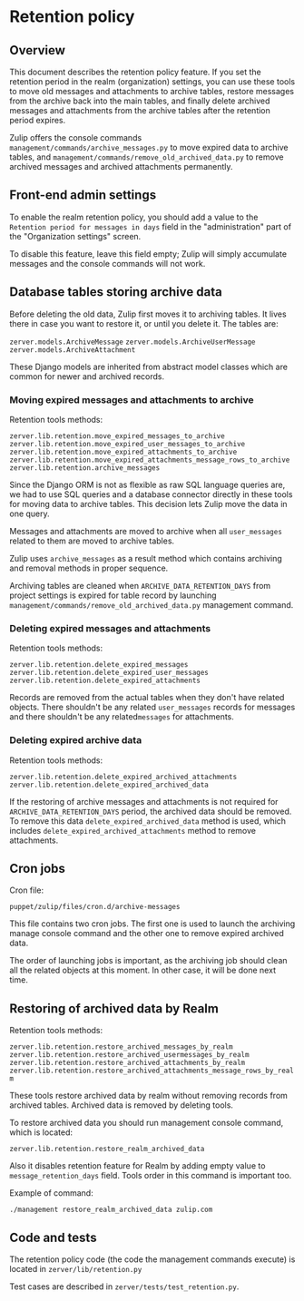 # Retention policy


## Overview

This document describes the retention policy feature. If you set the
retention period in the realm (organization) settings, you can use
these tools to move old messages and attachments to archive tables,
restore messages from the archive back into the main tables, and
finally delete archived messages and attachments from the archive
tables after the retention period expires.

Zulip offers the console commands
`management/commands/archive_messages.py` to move expired data to
archive tables, and `management/commands/remove_old_archived_data.py`
to remove archived messages and archived attachments permanently.

## Front-end admin settings

To enable the realm retention policy, you should add a value to the
`Retention period for messages in days` field in the "administration"
part of the "Organization settings" screen.

To disable this feature, leave this field empty; Zulip will simply
accumulate messages and the console commands will not work.


## Database tables storing archive data

Before deleting the old data, Zulip first moves it to archiving
tables. It lives there in case you want to restore it, or until you
delete it. The tables are:

  `zerver.models.ArchiveMessage`
  `zerver.models.ArchiveUserMessage`
  `zerver.models.ArchiveAttachment`

These Django models are inherited from abstract model classes which
are common for newer and archived records.


### Moving expired messages and attachments to archive

Retention tools methods:


  `zerver.lib.retention.move_expired_messages_to_archive`
  `zerver.lib.retention.move_expired_user_messages_to_archive`
  `zerver.lib.retention.move_expired_attachments_to_archive`
  `zerver.lib.retention.move_expired_attachments_message_rows_to_archive`
  `zerver.lib.retention.archive_messages`

Since the Django ORM is not as flexible as raw SQL language queries
are, we had to use SQL queries and a database connector directly in
these tools for moving data to archive tables. This decision lets
Zulip move the data in one query.

Messages and attachments are moved to archive when all `user_messages`
related to them are moved to archive tables.

Zulip uses `archive_messages` as a result method which contains
archiving and removal methods in proper sequence.

Archiving tables are cleaned when `ARCHIVE_DATA_RETENTION_DAYS` from
project settings is expired for table record by launching
`management/commands/remove_old_archived_data.py` management command.

### Deleting expired messages and attachments

Retention tools methods:


  `zerver.lib.retention.delete_expired_messages`
  `zerver.lib.retention.delete_expired_user_messages`
  `zerver.lib.retention.delete_expired_attachments`

Records are removed from the actual tables when they don't have related
objects. There shouldn't be any related `user_messages` records for
messages and there shouldn't be any related`messages` for attachments.

### Deleting expired archive data

Retention tools methods:


  `zerver.lib.retention.delete_expired_archived_attachments`
  `zerver.lib.retention.delete_expired_archived_data`

If the restoring of archive messages and attachments is not required for
`ARCHIVE_DATA_RETENTION_DAYS` period, the archived data should be
removed. To remove this data `delete_expired_archived_data`
method is used, which includes `delete_expired_archived_attachments`
method to remove attachments.


## Cron jobs

Cron file:

  `puppet/zulip/files/cron.d/archive-messages`

This file contains two cron jobs. The first one is used to launch the
archiving manage console command and the other one to remove expired
archived data.

The order of launching jobs is important, as the archiving job
should clean all the related objects at this moment. In other case,
it will be done next time.

## Restoring of archived data by Realm

Retention tools methods:


  `zerver.lib.retention.restore_archived_messages_by_realm`
  `zerver.lib.retention.restore_archived_usermessages_by_realm`
  `zerver.lib.retention.restore_archived_attachments_by_realm`
  `zerver.lib.retention.restore_archived_attachments_message_rows_by_realm`

These tools restore archived data by realm without removing records
from archived tables. Archived data is removed by deleting tools.

To restore archived data you should run management console command,
which is located:

  `zerver.lib.retention.restore_realm_archived_data`

Also it disables retention feature for Realm by adding empty value to
`message_retention_days` field. Tools order in this command is
important too.

Example of command:

  `./management restore_realm_archived_data zulip.com`


## Code and tests

The retention policy code (the code the management commands execute)
is located in `zerver/lib/retention.py`

Test cases are described in `zerver/tests/test_retention.py`.
